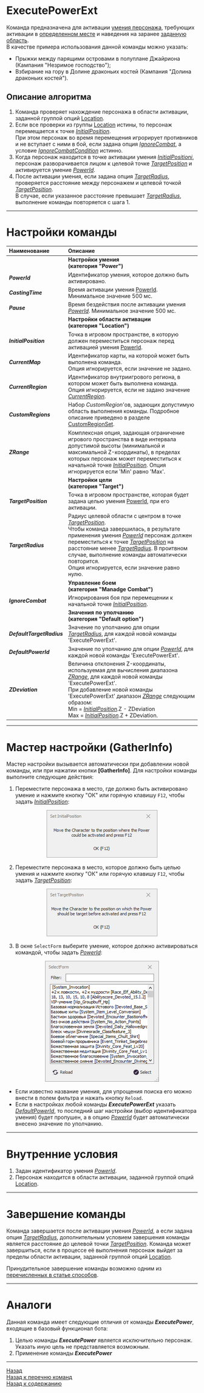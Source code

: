 # **ExecutePowerExt**

Команда предназначена для активации [умения персонажа](#ref-PowerId), требующих активации в [определенном месте](#ref-InitialPosition) и наведения на заранее [заданную область](#ref-TargetPosition).  
В качестве примера использования данной команды можно указать:
* Прыжки между парящими островами в полуплане Джайриона (Кампания "Незримое господство");
* Взбирание на гору в Долине драконьих костей (Кампания "Долина драконьих костей").



## **Описание алгоритма**

1. Команда проверяет нахождение персонажа в области активации, заданной группой опций [Location](#ref-Location).
   <!-- * [CurrentMap](#ref-CurrentMap)
   * [CurrentRegion](#ref-CurrentRegion)
   * [CustomRegions](#ref-CustomRegions)
   * [ZRange](#ref-ZRange) -->
2. Если все проверки из группы [Location](#ref-Location) истины, то персонаж перемещается к точке [*InitialPosition*](#ref-InitialPosition).  
    При этом персонаж во время перемещения игрорирует противников и не вступает с ними в бой, если задана опция [*IgnoreCombat*](#ref-IgnoreCombat), а условие [*IgnoreCombatCondition*](#ref-IgnoreCombatCondition) истинно.
3. Когда персонаж находится в точке активации умения [*InitialPositioni*](#ref-InitialPosition), персонаж разворачивается лицом к целевой точке [*TargetPosition*](#ref-TargetPosition) и активируется умение [*PowerId*](#ref-PowerId).
4. После активации умения, если задана опция [*TargetRadius*](#ref-TargetRadius), проверяется расстояние между персонажем и целевой точкой [*TargetPosition*](#ref-TargetPosition).  
    В случае, если указанное расстояние превышает [*TargetRadius*](#ref-TargetRadius), выполнение команды повторяется с шага 1.

---

# **Настройки команды**

| **Наименование** | **Описание** |
|:-----------------|:-------------|
||**Настройки умения <br/>(категория "Power")**
|<a name ="ref-PowerId">***PowerId***</a> | Идентификатор умения, которое должно быть активировано.
|<a name ="ref-CastingTime">***CastingTime***</a> | Время активации умения [PowerId](#ref-PowerId). Минимальное значение 500 мс.
|<a name ="ref-Pause">***Pause***</a> | Время бездействия после активации умения [*PowerId*](#ref-PowerId). Минимальное значение 500 мс.
||<a name ="ref-Location"></a>**Настройки области активации <br/>(категория "Location")**
|<a name ="ref-InitialPosition">***InitialPosition***</a> | Точка в игровом пространстве, в которую должен переместиться персонаж перед активацией умения [PowerId](#ref-PowerId).
|<a name ="ref-CurrentMap">***CurrentMap***</a> | Идентификатор карты, на которой может быть выполнена команда. <br/>Опция игнорируется, если значение не задано.
|<a name ="ref-CurrentRegion">***CurrentRegion***</a> | Идентификатор внутриигрового региона, в котором может быть выполнена команда. <br/>Опция игнорируется, если не задано значение [*CurrentRegion*](#ref-CurrentRegion).
|<a name ="ref-CustomRegions">***CustomRegions***</a> | Набор *CustomRegion*'ов, задающих допустимую область выполнения команды. Подробное описание приведено в разделе [CustomRegionSet](../../General/CustomRegionSet-RU.md).
|<a name ="ref-ZRange">***ZRange***</a> | Комплексная опция, задающая ограничение игрового пространства в виде интервала допустимой высоты (минимальной и максимальной Z-координаты), в пределах которых персонаж может переместиться к начальной точке [*InitialPosition*](#ref-InitialPosition). Опция игнорируется если 'Min' равно 'Max'.
||<a name ="ref-Location"></a>**Настройки цели <br/>(категория "Target")**
|<a name ="ref-TargetPosition">***TargetPosition***</a> | Точка в игровом пространстве, которая будет задана целью умения [PowerId](#ref-PowerId), при его активации.
|<a name ="ref-TargetRadius">***TargetRadius***</a> | Радиус целевой области с центром в точке [*TargetPosition*](#ref-TargetPosition). <br/>Чтобы команда завершилась, в результате применения умения [*PowerId*](#ref-PowerId) персонаж должен переместиться к точке [*TargetPosition*](#ref-TargetPosition) на расстояние менее [*TargetRadius*](#ref-TargetRadius). В проитвном случае, выполнение команды автоматически повторится. <br/>Опция игнорируется, если значение равно нулю.
||**Управление боем <br/>(категория "Manadge Combat")**
|<a name ="ref-IgnoreCombat">***IgnoreCombat***</a> | Игнорирования боя при перемещении к начальной точке [*InitialPosition*](#ref-InitialPosition).
||**Значения по уполчанию <br/>(категория "Default option")**
|<a name ="ref-DefaultTargetRadius">***DefaultTargetRadius***</a> | Значение по уполчанию для опции [*TargetRadius*](#ref-TargetRadius), для каждой новой команды 'ExecutePowerExt'.
|<a name ="ref-DefaultPowerId">***DefaultPowerId***</a> | Значение по уполчанию для опции [*PowerId*](#ref-PowerId), для каждой новой команды 'ExecutePowerExt'.
|<a name ="ref-ZDeviation">***ZDeviation***</a> | Величина отклонения Z-координаты, используемая для вычисления диапазона [*ZRange*](#ref-ZRange), для каждой новой команды 'ExecutePowerExt'. <br/>При добавление новой команды 'ExecutePowerExt' диапазон [*ZRange*](#ref-ZRange) следующим образом: <br/> Min = [*InitialPosition*](#ref-InitialPosition).Z - ZDeviation <br/>  Max = [*InitialPosition*](#ref-InitialPosition).Z + ZDeviation.


---

# **Мастер настройки (GatherInfo)**

Мастер настройки вызывается автоматически при добавлении новой команды, или при нажатии кнопки **[GatherInfo]**. Для настройки команды выполните следующие действия:  

1. Переместите персонажа в место, где должно быть активировано умение и нажмите кнопку "ОК" или горячую клавишу ``F12``, чтобы задать [*InitialPosition*](#ref-InitialPosition):  
<p align="center"><img src="img/ExecutePowerExt-SetInitialPosition.png"></p>  

2. Переместите персонажа в место, которое должно быть целью умения и нажмите кнопку "ОК" или горячую клавишу ``F12``, чтобы задать [*TargetPosition*](#ref-TargetPosition):  
<p align="center"><img src="img/ExecutePowerExt-SetTargetPosition.png"></p>

3. В окне ``SelectForm`` выберите умение, которое должно активироваться командой, чтобы задать [*PowerId*](#ref-PowerId):  
<p align="center"><img src="img/ExecutePowerExt-SetPowerId.png"></p>  

* Если известно название умения, для упрощения поиска его можно внести в полем фильтра и нажать кнопку ``Reload``.
* Если в настройках любой команды ***ExecutePowerExt*** указать [*DefaultPowerId*](#ref-DefaultPowerId), то последний шаг настройки (выбор идентификатора умения) будет пропушен, а в опцию [*PowerId*](#ref-PowerId) будет автоматически внесено значение по уполчанию.

---

# **Внутренние условия**

1) Задан идентификатор умения [*PowerId*](#ref-PowerId).
2) Персонаж находится в области активации, заданной группой опций [Location](#ref-Location).

---

# **Завершение команды**

Команда завершается после активации умения [*PowerId*](#ref-PowerId), а если задана опция [*TargetRadius*](#ref-TargetRadius), дополнительным условием завершения команды является расстояние до целевой точки [*TargetPosition*](#ref-TargetPosition).
Команда может завершиться, если в процессе её выполнения персонаж выйдет за пределы области активации, заданной группой опций [Location](#ref-Location).

Принудительное завершение команды возможно одним из [перечисленных в статье способов](ForcedQuesterActionTermination-RU.md).

---

# **Аналоги**

Данная команда имеет следующие отличия от команды ***ExecutePower***, входящие в базовый функционал бота:  
1) Целью команды ***ExecutePower*** является исключительно персонаж.  
    Указать иную цель не представляется возможным.
2) Применение команды ***ExecutePower*** 


---

<a href="javascript:history.back()">Назад</a>  
[Назад к перечню команд](../EntityTools-QuesterExtensions-RU.md#ref-Actions)  
[Назад к содержанию](../../index.md)